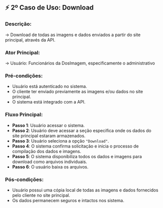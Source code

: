 ## ⚡ **2º Caso de Uso**: Download 

### Descrição: 
 → Download de todas as imagens e dados enviados a partir do site principal, através da API.

### Ator Principal: 
  → Usuário: Funcionários da DosImagem, especificamente o administrativo

### Pré-condições:
- Usuário está autenticado no sistema.
- O cliente ter enviado previamente as imagens e/ou dados no site principal.
- O sistema está integrado com a API.

### Fluxo Principal: 
- **Passo 1**: Usuário acessar o sistema.
- **Passo 2**: Usuário deve acessar a seção especifica onde os dados do site principal estaram armazenados.
- **Passo 3**: Usuário seleciona a opção `"Download"`.
- **Passo 4**: O sistema confirma solicitação e inicia o processo de compilação dos dados e imagens.
- **Passo 5**: O sistema disponibiliza todos os dados e imagens para download como arquivos individuais.
- **Passo 6**: O usuário baixa os arquivos.

### Pós-condições:
- Usuário possui uma cópia local de todas as imagens e dados fornecidos pelo cliente no site principal.
- Os dados permanecem seguros e intactos nos sistema.
